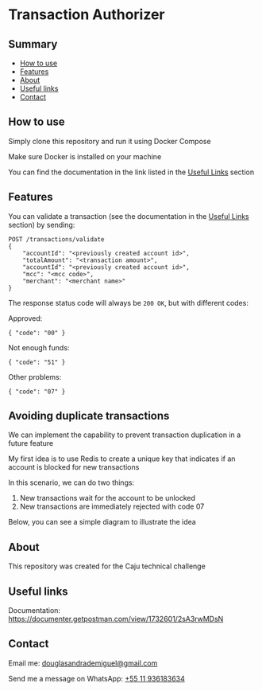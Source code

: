 
# Transaction Authorizer

## Summary

- [How to use](#how-to-use)
- [Features](#features)
- [About](#about)
- [Useful links](#useful-links)
- [Contact](#contact)

## How to use

Simply clone this repository and run it using Docker Compose

Make sure Docker is installed on your machine

You can find the documentation in the link listed in the [Useful Links](#useful-links) section

## Features

You can validate a transaction (see the documentation in the [Useful Links](#useful-links) section) by sending:

```
POST /transactions/validate
{
    "accountId": "<previously created account id>",
    "totalAmount": "<transaction amount>",
    "accountId": "<previously created account id>",
    "mcc": "<mcc code>",
    "merchant": "<merchant name>"
}
```

The response status code will always be `200 OK`, but with different codes:

Approved:
```
{ "code": "00" }
```

Not enough funds:
```
{ "code": "51" }
```

Other problems:
```
{ "code": "07" }
```

## Avoiding duplicate transactions

We can implement the capability to prevent transaction duplication in a future feature

My first idea is to use Redis to create a unique key that indicates if an account is blocked for new transactions

In this scenario, we can do two things:
1. New transactions wait for the account to be unlocked
2. New transactions are immediately rejected with code 07

Below, you can see a simple diagram to illustrate the idea

## About

This repository was created for the Caju technical challenge

## Useful links

Documentation: https://documenter.getpostman.com/view/1732601/2sA3rwMDsN

## Contact

Email me: douglasandrademiguel@gmail.com

Send me a message on WhatsApp: [+55 11 936183634](https://wa.me/5511936183634)
